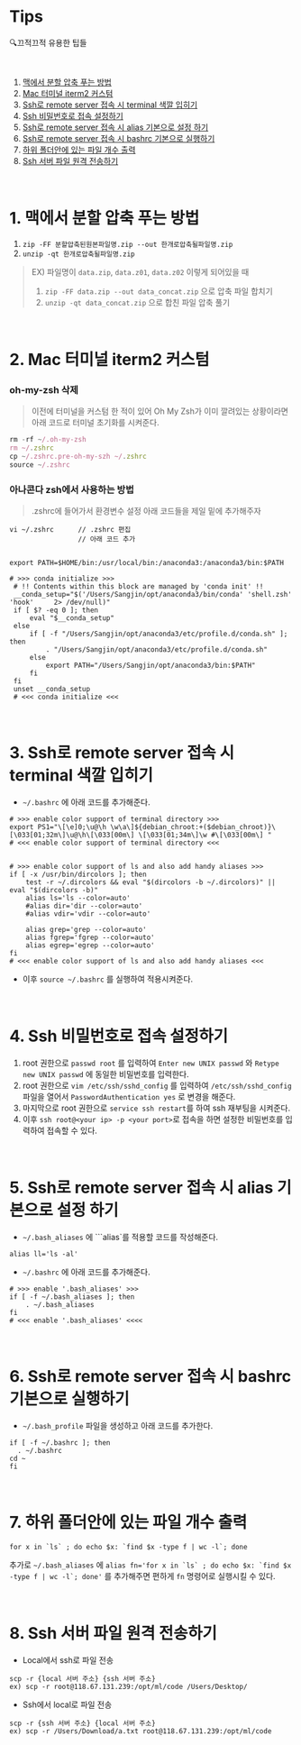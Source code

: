 # Tips
🔍끄적끄적 유용한 팁들

<br />

1. [맥에서 분할 압축 푸는 방법](#1-맥에서-분할-압축-푸는-방법)  
2. [Mac 터미널 iterm2 커스텀](#2-Mac-터미널-iterm2-커스텀)  
3. [Ssh로 remote server 접속 시 terminal 색깔 입히기](#3-Ssh로-remote-server-접속-시-terminal-색깔-입히기)  
4. [Ssh 비밀번호로 접속 설정하기](#4-Ssh-비밀번호로-접속-설정하기)
5. [Ssh로 remote server 접속 시 alias 기본으로 설정 하기](#5-Ssh로-remote-server-접속-시-alias-기본으로-설정-하기)
6. [Ssh로 remote server 접속 시 bashrc 기본으로 실행하기](#6-Ssh로-remote-server-접속-시-bashrc-기본으로-실행하기)
7. [하위 폴더안에 있는 파일 개수 출력](#7-하위-폴더안에-있는-파일-개수-출력)
8. [Ssh 서버 파일 원격 전송하기](#8-Ssh-서버-파일-원격-전송하기)

<br />

# 1. 맥에서 분할 압축 푸는 방법

1. ```zip -FF 분할압축된원본파일명.zip --out 한개로압축될파일명.zip```  
2. ```unzip -qt 한개로압축될파일명.zip```  

> EX) 파일명이 ```data.zip```, ```data.z01```, ```data.z02``` 이렇게 되어있을 때  
> 1. ```zip -FF data.zip --out data_concat.zip``` 으로 압축 파일 합치기
> 2. ```unzip -qt data_concat.zip``` 으로 합친 파일 압축 풀기 

<br />

# 2. Mac 터미널 iterm2 커스텀

### oh-my-zsh 삭제
>이전에 터미널을 커스텀 한 적이 있어 Oh My Zsh가 이미 깔려있는 상황이라면 아래 코드로 터미널 초기화를 시켜준다.
```javascript
rm -rf ~/.oh-my-zsh
rm ~/.zshrc
cp ~/.zshrc.pre-oh-my-szh ~/.zshrc
source ~/.zshrc
```

### 아나콘다 zsh에서 사용하는 방법
> .zshrc에 들어가서 환경변수 설정
> 아래 코드들을 제일 밑에 추가해주자
```
vi ~/.zshrc      // .zshrc 편집
                 // 아래 코드 추가 


export PATH=$HOME/bin:/usr/local/bin:/anaconda3:/anaconda3/bin:$PATH

# >>> conda initialize >>>
 # !! Contents within this block are managed by 'conda init' !!
 __conda_setup="$('/Users/Sangjin/opt/anaconda3/bin/conda' 'shell.zsh' 'hook'     2> /dev/null)"
 if [ $? -eq 0 ]; then
     eval "$__conda_setup"
 else
     if [ -f "/Users/Sangjin/opt/anaconda3/etc/profile.d/conda.sh" ]; then
         . "/Users/Sangjin/opt/anaconda3/etc/profile.d/conda.sh"
     else
         export PATH="/Users/Sangjin/opt/anaconda3/bin:$PATH"
     fi
 fi
 unset __conda_setup
 # <<< conda initialize <<<
```

<br />

# 3. Ssh로 remote server 접속 시 terminal 색깔 입히기
* ```~/.bashrc``` 에 아래 코드를 추가해준다.
```
# >>> enable color support of terminal directory >>>
export PS1="\[\e]0;\u@\h \w\a\]${debian_chroot:+($debian_chroot)}\[\033[01;32m\]\u@\h\[\033[00m\] \[\033[01;34m\]\w #\[\033[00m\] "
# <<< enable color support of terminal directory <<<


# >>> enable color support of ls and also add handy aliases >>>
if [ -x /usr/bin/dircolors ]; then
    test -r ~/.dircolors && eval "$(dircolors -b ~/.dircolors)" || eval "$(dircolors -b)"
    alias ls='ls --color=auto'
    #alias dir='dir --color=auto'
    #alias vdir='vdir --color=auto'

    alias grep='grep --color=auto'
    alias fgrep='fgrep --color=auto'
    alias egrep='egrep --color=auto'
fi
# <<< enable color support of ls and also add handy aliases <<<
```
* 이후 ```source ~/.bashrc``` 를 실행하여 적용시켜준다.

<br />

# 4. Ssh 비밀번호로 접속 설정하기

1. root 권한으로 ```passwd root``` 를 입력하여 ```Enter new UNIX passwd``` 와 ```Retype new UNIX passwd``` 에 동일한 비밀번호를 입력한다.
2. root 권한으로 ```vim /etc/ssh/sshd_config``` 를 입력하여 ```/etc/ssh/sshd_config``` 파일을 열어서 ```PasswordAuthentication yes``` 로 변경을 해준다.
3. 마지막으로 root 권한으로 ```service ssh restart```를 하여 ssh 재부팅을 시켜준다.
4. 이후 ```ssh root@<your ip> -p <your port>```로 접속을 하면 설정한 비밀번호를 입력하여 접속할 수 있다.

<br />

# 5. Ssh로 remote server 접속 시 alias 기본으로 설정 하기
* ```~/.bash_aliases``` 에 ```alias`를 적용할 코드를 작성해준다.
```
alias ll='ls -al'
```
* ```~/.bashrc``` 에 아래 코드를 추가해준다.
```
# >>> enable '.bash_aliases' >>>
if [ -f ~/.bash_aliases ]; then
    . ~/.bash_aliases
fi
# <<< enable '.bash_aliases' <<<<
```

<br />

# 6. Ssh로 remote server 접속 시 bashrc 기본으로 실행하기
* ```~/.bash_profile``` 파일을 생성하고 아래 코드를 추가한다.
```
if [ -f ~/.bashrc ]; then 
  . ~/.bashrc 
cd ~
fi
```

<br />

# 7. 하위 폴더안에 있는 파일 개수 출력
```
for x in `ls` ; do echo $x: `find $x -type f | wc -l`; done
```
추가로 ```~/.bash_aliases``` 에 ```alias fn='for x in `ls` ; do echo $x: `find $x -type f | wc -l`; done'``` 를 추가해주면 편하게 ```fn``` 명령어로 실행시킬 수 있다.

<br />

# 8. Ssh 서버 파일 원격 전송하기
* Local에서 ssh로 파일 전송
```
scp -r {local 서버 주소} {ssh 서버 주소}
ex) scp -r root@118.67.131.239:/opt/ml/code /Users/Desktop/
```
* Ssh에서 local로 파일 전송
```
scp -r {ssh 서버 주소} {local 서버 주소}
ex) scp -r /Users/Download/a.txt root@118.67.131.239:/opt/ml/code
```
<br />
